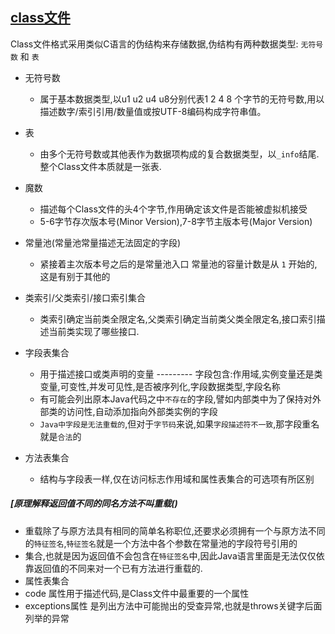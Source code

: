 [class文件]()
---------
Class文件格式采用类似C语言的伪结构来存储数据,伪结构有两种数据类型: `无符号数` 和 `表`
* 无符号数
  * 属于基本数据类型,以u1 u2 u4 u8分别代表1 2 4 8 个字节的无符号数,用以描述数字/索引引用/数量值或按UTF-8编码构成字符串值。
* 表
  * 由多个无符号数或其他表作为数据项构成的复合数据类型，以`_info`结尾.整个Class文件本质就是一张表.
* 魔数
  * 描述每个Class文件的头4个字节,作用确定该文件是否能被虚拟机接受
  * 5-6字节存次版本号(Minor Version),7-8字节主版本号(Major Version)
* 常量池(常量池常量描述无法固定的字段)
  * 紧接着主次版本号之后的是常量池入口  常量池的容量计数是从 `1`  开始的,这是有别于其他的
 
* 类索引/父类索引/接口索引集合
  * 类索引确定当前类全限定名,父类索引确定当前类父类全限定名,接口索引描述当前类实现了哪些接口.
* 字段表集合
  * 用于描述接口或类声明的变量 ---------  字段包含:作用域,实例变量还是类变量,可变性,并发可见性,是否被序列化,字段数据类型,字段名称
  * 有可能会列出原本Java代码之中`不存在`的字段,譬如内部类中为了保持对外部类的访问性,自动添加指向外部类实例的字段
  * `Java中字段是无法重载的`,但对于`字节码`来说,如果`字段描述符不一致`,那字段重名就是`合法`的
* 方法表集合
  * 结构与字段表一样,仅在访问标志作用域和属性表集合的可选项有所区别
##### [原理解释返回值不同的同名方法不叫重载()
  * 重载除了与原方法具有相同的简单名称职位,还要求必须拥有一个与原方法不同的`特征签名`,`特征签名`就是一个方法中各个参数在常量池的字段符号引用的
  * 集合,也就是因为返回值不会包含在`特征签名`中,因此Java语言里面是无法仅仅依靠返回值的不同来对一个已有方法进行重载的.
*  属性表集合
  * code 属性用于描述代码,是Class文件中最重要的一个属性
  * exceptions属性 是列出方法中可能抛出的受查异常,也就是throws关键字后面列举的异常
  
  
  
  
